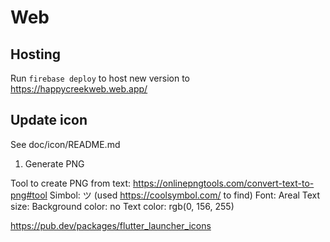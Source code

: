 # Web

## Hosting

Run `firebase deploy` to host new version to https://happycreekweb.web.app/

## Update icon
See doc/icon/README.md

1. Generate PNG

Tool to create PNG from text: https://onlinepngtools.com/convert-text-to-png#tool
Simbol: ツ (used https://coolsymbol.com/ to find)
Font: Areal
Text size:
Background color: no
Text color: rgb(0, 156, 255)


https://pub.dev/packages/flutter_launcher_icons
